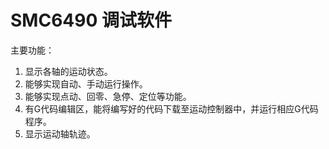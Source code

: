 # SMC6490 调试软件

主要功能：

1. 显示各轴的运动状态。
2. 能够实现自动、手动运行操作。
3. 能够实现点动、回零、急停、定位等功能。
4. 有G代码编辑区，能将编写好的代码下载至运动控制器中，并运行相应G代码程序。
5. 显示运动轴轨迹。

